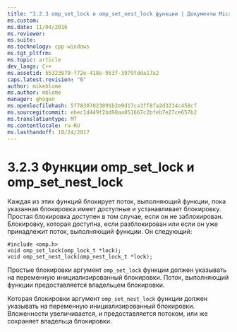 ```yaml
---
title: "3.2.3 omp_set_lock и omp_set_nest_lock функции | Документы Microsoft"
ms.custom: 
ms.date: 11/04/2016
ms.reviewer: 
ms.suite: 
ms.technology: cpp-windows
ms.tgt_pltfrm: 
ms.topic: article
dev_langs: C++
ms.assetid: b5323879-f72e-418e-953f-3979fdda17a2
caps.latest.revision: "6"
author: mikeblome
ms.author: mblome
manager: ghogen
ms.openlocfilehash: 5f78307023091b2e9d17ca3ff8fa2d3214c458cf
ms.sourcegitcommit: ebec1d449f2bd98aa851667c2bfeb7e27ce657b2
ms.translationtype: MT
ms.contentlocale: ru-RU
ms.lasthandoff: 10/24/2017
---
```

# <a name="323-ompsetlock-and-ompsetnestlock-functions"></a>3.2.3 Функции omp_set_lock и omp_set_nest_lock
Каждая из этих функций блокирует поток, выполняющий функции, пока указанная блокировка имеет доступные и устанавливает блокировку. Простая блокировка доступен в том случае, если он не заблокирован. Блокировку, которая доступна, если разблокирован или если он уже принадлежит поток, выполняющий функции. Он следующий:  
  
```  
#include <omp.h>  
void omp_set_lock(omp_lock_t *lock);  
void omp_set_nest_lock(omp_nest_lock_t *lock);  
```  
  
 Простые блокировки аргумент `omp_set_lock` функции должен указывать на переменную инициализированный блокировки. Поток, выполняющий функции предоставляется владельцем блокировки.  
  
 Которая блокировки аргумент `omp_set_nest_lock` функции должен указывать на переменную инициализированный блокировки. Вложенности увеличивается, и предоставляется потоком, или же сохраняет владельца блокировки.